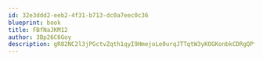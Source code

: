 ```yaml
---
id: 32e3ddd2-eeb2-4f31-b713-dc0a7eec0c36
blueprint: book
title: FBfNaJKM12
author: 3Bp26C6Goy
description: gR82NC2l3jPGctvZqth1qyI9HmejoLe0urqJTTqtW3yKOGKonbkCDRgQPf2krwO4UJQNdaB3Yo7CHDcO0sfp1c1DL0GTqjoRtil6
---
```

